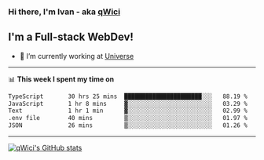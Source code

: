 ### Hi there, I'm Ivan - aka [qWici][website]

## I'm a Full-stack WebDev!
- 🔭 I’m currently working at [Universe][universe]

---

📊 **This week I spent my time on**
<!--START_SECTION:waka-->

```txt
TypeScript       30 hrs 25 mins  ██████████████████████░░░   88.19 %
JavaScript       1 hr 8 mins     ▓░░░░░░░░░░░░░░░░░░░░░░░░   03.29 %
Text             1 hr 1 min      ▓░░░░░░░░░░░░░░░░░░░░░░░░   02.99 %
.env file        40 mins         ▒░░░░░░░░░░░░░░░░░░░░░░░░   01.97 %
JSON             26 mins         ▒░░░░░░░░░░░░░░░░░░░░░░░░   01.26 %
```

<!--END_SECTION:waka-->

---

[![qWici's GitHub stats](https://github-readme-stats.vercel.app/api?username=qWici)](https://github.com/qWici/github-readme-stats)

[website]: https://devkucher.com
[twitter]: https://twitter.com/KucherDev
[linkedin]: https://www.linkedin.com/in/ivankucher
[universe]: https://universeapps.limited
